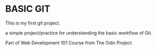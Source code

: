 BASIC GIT 
===========
This is my first git project.

a simple project/practice for understanding the basic workflow of Git. 

Part of Web Development 101 Course from The Odin Project.